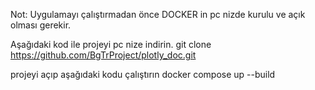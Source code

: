 Not: Uygulamayı çalıştırmadan önce DOCKER in pc nizde kurulu ve açık olması gerekir.

Aşağıdaki kod ile projeyi pc nize indirin.
git clone https://github.com/BgTrProject/plotly_doc.git

projeyi açıp aşağıdaki kodu çalıştırın
docker compose up --build

